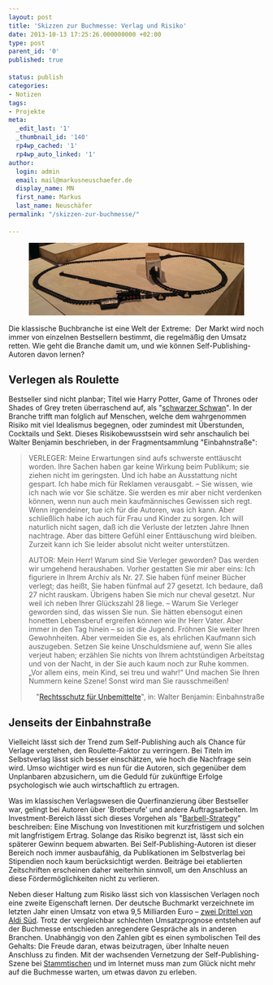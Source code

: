 ```yaml
---
layout: post
title: 'Skizzen zur Buchmesse: Verlag und Risiko'
date: 2013-10-13 17:25:26.000000000 +02:00
type: post
parent_id: '0'
published: true

status: publish
categories:
- Notizen
tags:
- Projekte
meta:
  _edit_last: '1'
  _thumbnail_id: '140'
  rp4wp_cached: '1'
  rp4wp_auto_linked: '1'
author:
  login: admin
  email: mail@markusneuschaefer.de
  display_name: MN
  first_name: Markus
  last_name: Neuschäfer
permalink: "/skizzen-zur-buchmesse/"

---
```

<figure>
	<img src="/assets/img/Einbahnstrasse.jpg" />
</figure>
<p>
				Die klassische Buchbranche ist eine Welt der Extreme:  Der Markt wird noch immer von einzelnen Bestsellern bestimmt, die regelmäßig den Umsatz retten. Wie geht die Branche damit um, und wie können Self-Publishing-Autoren davon lernen?<!--more--></p>
<h2>Verlegen als Roulette</h2>
<p>Bestseller sind nicht planbar; Titel wie Harry Potter, Game of Thrones oder Shades of Grey treten überraschend auf, als "<a href="http://en.wikipedia.org/wiki/Black_swan_theory">schwarzer Schwan</a>". In der Branche trifft man folglich auf Menschen, welche dem wahrgenommen Risiko mit viel Idealismus begegnen, oder zumindest mit Überstunden, Cocktails und Sekt. <span class="Apple-style-span" style="font-style: normal;"><span class="Apple-style-span" style="font-style: normal;"><span class="Apple-style-span" style="font-style: normal;">Dieses Risikobewusstsein wird sehr anschaulich bei Walter Benjamin beschrieben, in der Fragmentsammlung "Einbahnstraße":</span></span></span></p>
<blockquote><p>VERLEGER: Meine Erwartungen sind aufs schwerste enttäuscht worden. Ihre Sachen haben gar keine Wirkung beim Publikum; sie ziehen nicht im geringsten. Und ich habe an Ausstattung nicht gespart. Ich habe mich für Reklamen verausgabt. – Sie wissen, wie ich nach wie vor Sie schätze. Sie werden es mir aber nicht verdenken können, wenn nun auch mein kaufmännisches Gewissen sich regt. Wenn irgendeiner, tue ich für die Autoren, was ich kann. Aber schließlich habe ich auch für Frau und Kinder zu sorgen. Ich will naturlich nicht sagen, daß ich die Verluste der letzten Jahre Ihnen nachtrage. Aber das bittere Gefühl einer Enttäuschung wird bleiben. Zurzeit kann ich Sie leider absolut nicht weiter unterstützen.</p>
<p>AUTOR: Mein Herr! Warum sind Sie Verleger geworden? Das werden wir umgehend heraushaben. Vorher gestatten Sie mir aber eins: Ich figuriere in Ihrem Archiv als Nr. 27. Sie haben fünf meiner Bücher verlegt; das heißt, Sie haben fünfmal auf 27 gesetzt. Ich bedaure, daß 27 nicht rauskam. Übrigens haben Sie mich nur cheval gesetzt. Nur weil ich neben Ihrer Glückszahl 28 liege. – Warum Sie Verleger geworden sind, das wissen Sie nun. Sie hätten ebensogut einen honetten Lebensberuf ergreifen können wie Ihr Herr Vater. Aber immer in den Tag hinein – so ist die Jugend. Fröhnen Sie weiter Ihren Gewohnheiten. Aber vermeiden Sie es, als ehrlichen Kaufmann sich auszugeben. Setzen Sie keine Unschuldsmiene auf, wenn Sie alles verjeut haben; erzählen Sie nichts von Ihrem achtstündigen Arbeitstag und von der Nacht, in der Sie auch kaum noch zur Ruhe kommen. „Vor allem eins, mein Kind, sei treu und wahr!“ Und machen Sie Ihren Nummern keine Szene! Sonst wird man Sie rausschmeißen!</p>
<p style="text-align: right;">"<a href="http://www.hs-augsburg.de/~harsch/germanica/Chronologie/20Jh/Benjamin/ben_eb53.html">Rechtsschutz für Unbemittelte</a>", in: Walter Benjamin: Einbahnstraße</p>
</blockquote>
<h2>Jenseits der Einbahnstraße</h2>
<p>Vielleicht lässt sich der Trend zum Self-Publishing auch als Chance für Verlage verstehen, den Roulette-Faktor zu verringern. Bei Titeln im Selbstverlag lässt sich besser einschätzen, wie hoch die Nachfrage sein wird. Umso wichtiger wird es nun für die Autoren, sich gegenüber dem Unplanbaren abzusichern, um die Geduld für zukünftige Erfolge psychologisch wie auch wirtschaftlich zu ertragen.</p>
<p>Was im klassischen Verlagswesen die Querfinanzierung über Bestseller war, gelingt bei Autoren über 'Brotberufe' und andere Auftragsarbeiten. Im Investment-Bereich lässt sich dieses Vorgehen als "<a href="http://www.valueinvestingworld.com/2013/04/nassim-taleb-and-barbells.html">Barbell-Strategy</a>" beschreiben: Eine Mischung von Investitionen mit kurzfristigem und solchen mit langfristigem Ertrag. Solange das Risiko begrenzt ist, lässt sich ein späterer Gewinn bequem abwarten. Bei Self-Publishing-Autoren ist dieser Bereich noch immer ausbaufähig, da Publikationen im Selbstverlag bei Stipendien noch kaum berücksichtigt werden. Beiträge bei etablierten Zeitschriften erscheinen daher weiterhin sinnvoll, um den Anschluss an diese Fördermöglichkeiten nicht zu verlieren.</p>
<p>Neben dieser Haltung zum Risiko lässt sich von klassischen Verlagen noch eine zweite Eigenschaft lernen. Der deutsche Buchmarkt verzeichnete im letzten Jahr einen Umsatz von etwa 9,5 Milliarden Euro – <a href="http://www.stuttgarter-zeitung.de/inhalt.e-books-buchhandel-mit-diebesgut.fc63e7ed-6dfa-476b-8da5-d8e670cf6d8e.html">zwei Drittel von Aldi Süd</a>. Trotz der vergleichbar schlechten Umsatzprognose entstehen auf der Buchmesse entschieden anregendere Gespräche als in anderen Branchen. Unabhängig von den Zahlen gibt es einen symbolischen Teil des Gehalts: Die Freude daran, etwas beizutragen, über Inhalte neuen Anschluss zu finden. Mit der wachsenden Vernetzung der Self-Publishing-Szene bei <a href="http://pubnpub.de/">Stammtischen</a> und im Internet muss man zum Glück nicht mehr auf die Buchmesse warten, um etwas davon zu erleben.		</p>

